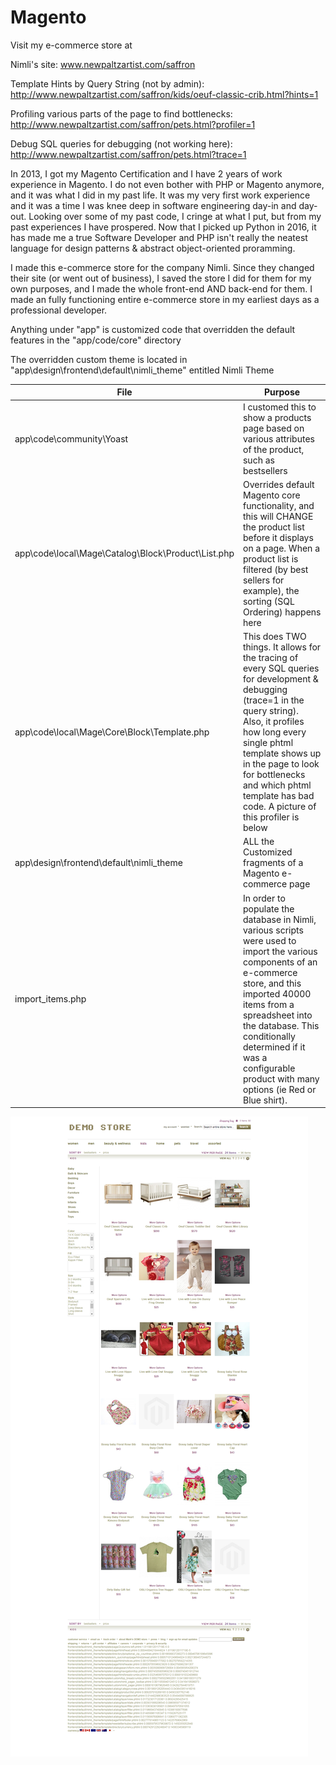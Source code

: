 # Magento

Visit my e-commerce store at 

Nimli's site:
www.newpaltzartist.com/saffron

Template Hints by Query String (not by admin):
http://www.newpaltzartist.com/saffron/kids/oeuf-classic-crib.html?hints=1

Profiling various parts of the page to find bottlenecks:
http://www.newpaltzartist.com/saffron/pets.html?profiler=1

Debug SQL queries for debugging (not working here):
http://www.newpaltzartist.com/saffron/pets.html?trace=1

In 2013, I got my Magento Certification and I have 2 years of work experience in Magento. I do not even bother with PHP or Magento anymore, and it was what I did in my past life. It was my very first work experience and it was a time I was knee deep in software engineering day-in and day-out. Looking over some of my past code, I cringe at what I put, but from my past experiences I have prospered. Now that I picked up Python in 2016, it has made me a true Software Developer and PHP isn't really the neatest language for design patterns & abstract object-oriented proramming.

I made this e-commerce store for the company Nimli. Since they changed their site (or went out of business), I saved the store I did for them for my own purposes, and I made the whole front-end AND back-end for them. I made an fully functioning entire e-commerce store in my earliest days as a professional developer.

Anything under "app" is customized code that overridden the default features in the "app/code/core" directory

The overridden custom theme is located in "app\design\frontend\default\nimli_theme" entitled Nimli Theme

| File | Purpose |
| ------ | ------ |
| app\code\community\Yoast | I customed this to show a products page based on various attributes of the product, such as bestsellers |
| app\code\local\Mage\Catalog\Block\Product\List.php | Overrides default Magento core functionality, and this will CHANGE the product list before it displays on a page. When a product list is filtered (by best sellers for example), the sorting (SQL Ordering) happens here |
| app\code\local\Mage\Core\Block\Template.php | This does TWO things. It allows for the tracing of every SQL queries for development & debugging (trace=1 in the query string). Also, it profiles how long every single phtml template shows up in the page to look for bottlenecks and which phtml template has bad code. A picture of this profiler is below |
| app\design\frontend\default\nimli_theme | ALL the Customized fragments of a Magento e-commerce page |
| import_items.php | In order to populate the database in Nimli, various scripts were used to import the various components of an e-commerce store, and this imported 40000 items from a spreadsheet into the database. This conditionally determined if it was a configurable product with many options (ie Red or Blue shirt).

![](images/nimli_products_profiler.jpg)